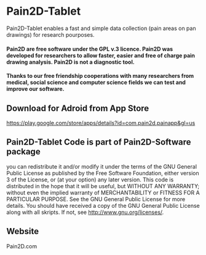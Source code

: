 # Pain2D-Tablet
Pain2D-Tablet enables a fast and simple data collection (pain areas on pan drawings) for research pourposes.

#### Pain2D are free software under the GPL v.3 licence. Pain2D was developed for researchers to allow faster, easier and free of charge pain drawing analysis. Pain2D is not a diagnostic tool.
#### Thanks to our free friendship cooperations with many researchers from medical, social science and computer science fields we can test and improve our software. 

## Download for Adroid from App Store
https://play.google.com/store/apps/details?id=com.pain2d.painapp&gl=us

## Pain2D-Tablet Code is part of Pain2D-Software package

you can redistribute it and/or modify  it under the terms of the GNU General Public License as published by the Free Software Foundation, either version 3 of the License, or (at your option) any later version.
This code is distributed in the hope that it will be useful, but WITHOUT ANY WARRANTY; without even the implied warranty of MERCHANTABILITY or FITNESS FOR A PARTICULAR PURPOSE.  See the GNU General Public License for more details.
You should have received a copy of the GNU General Public License along with all skripts. If not, see <http://www.gnu.org/licenses/>.

## Website 
Pain2D.com


